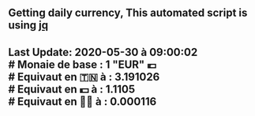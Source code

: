 ## Getting daily currency, This automated script is using [jq](https://stedolan.github.io/jq/)
## Last Update:  2020-05-30 à 09:00:02 </br># Monaie de base : 1 "EUR" 💶 </br> # Equivaut en 🇹🇳 à :  3.191026 </br> # Equivaut en 💵 à : 1.1105</br> # Equivaut en 🐱‍💻 à :  0.000116
